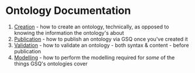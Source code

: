 # Ontology Documentation

1. [Creation](CREATION.md) - how to create an ontology, technically, as opposed to knowing the information the ontology's about
2. [Publication](PUBLICATION.md) - how to publish an ontology via GSQ once you've created it
3. [Validation](VALIDATION.md) - how to validate an ontology - both syntax & content - before publication
1. [Modelling](MODELLING.md) - how to perform the modelling required for *some* of the things GSQ's ontologies cover